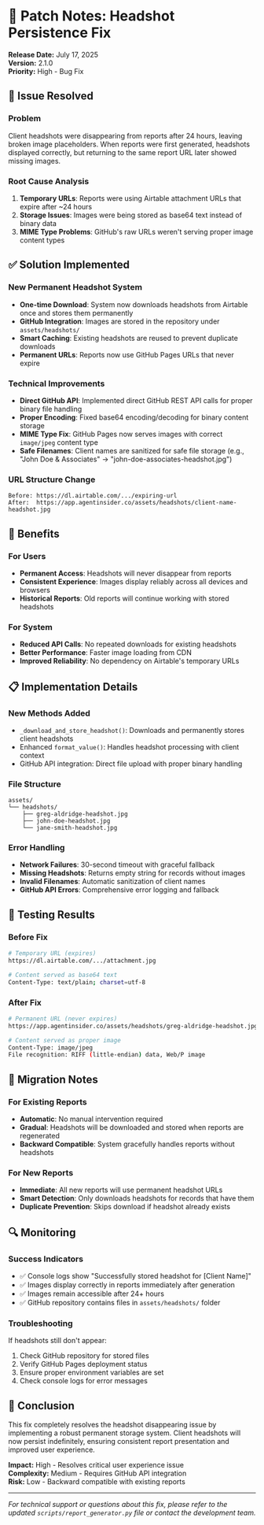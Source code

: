 # 🔧 Patch Notes: Headshot Persistence Fix

**Release Date:** July 17, 2025  
**Version:** 2.1.0  
**Priority:** High - Bug Fix

## 🐛 Issue Resolved

### Problem
Client headshots were disappearing from reports after 24 hours, leaving broken image placeholders. When reports were first generated, headshots displayed correctly, but returning to the same report URL later showed missing images.

### Root Cause Analysis
1. **Temporary URLs**: Reports were using Airtable attachment URLs that expire after ~24 hours
2. **Storage Issues**: Images were being stored as base64 text instead of binary data
3. **MIME Type Problems**: GitHub's raw URLs weren't serving proper image content types

## ✅ Solution Implemented

### New Permanent Headshot System
- **One-time Download**: System now downloads headshots from Airtable once and stores them permanently
- **GitHub Integration**: Images are stored in the repository under `assets/headshots/` 
- **Smart Caching**: Existing headshots are reused to prevent duplicate downloads
- **Permanent URLs**: Reports now use GitHub Pages URLs that never expire

### Technical Improvements
- **Direct GitHub API**: Implemented direct GitHub REST API calls for proper binary file handling
- **Proper Encoding**: Fixed base64 encoding/decoding for binary content storage
- **MIME Type Fix**: GitHub Pages now serves images with correct `image/jpeg` content type
- **Safe Filenames**: Client names are sanitized for safe file storage (e.g., "John Doe & Associates" → "john-doe-associates-headshot.jpg")

### URL Structure Change
```
Before: https://dl.airtable.com/.../expiring-url
After:  https://app.agentinsider.co/assets/headshots/client-name-headshot.jpg
```

## 🚀 Benefits

### For Users
- **Permanent Access**: Headshots will never disappear from reports
- **Consistent Experience**: Images display reliably across all devices and browsers
- **Historical Reports**: Old reports will continue working with stored headshots

### For System
- **Reduced API Calls**: No repeated downloads for existing headshots
- **Better Performance**: Faster image loading from CDN
- **Improved Reliability**: No dependency on Airtable's temporary URLs

## 📋 Implementation Details

### New Methods Added
- `_download_and_store_headshot()`: Downloads and permanently stores client headshots
- Enhanced `format_value()`: Handles headshot processing with client context
- GitHub API integration: Direct file upload with proper binary handling

### File Structure
```
assets/
└── headshots/
    ├── greg-aldridge-headshot.jpg
    ├── john-doe-headshot.jpg
    └── jane-smith-headshot.jpg
```

### Error Handling
- **Network Failures**: 30-second timeout with graceful fallback
- **Missing Headshots**: Returns empty string for records without images
- **Invalid Filenames**: Automatic sanitization of client names
- **GitHub API Errors**: Comprehensive error logging and fallback

## 🧪 Testing Results

### Before Fix
```bash
# Temporary URL (expires)
https://dl.airtable.com/.../attachment.jpg

# Content served as base64 text
Content-Type: text/plain; charset=utf-8
```

### After Fix
```bash
# Permanent URL (never expires)
https://app.agentinsider.co/assets/headshots/greg-aldridge-headshot.jpg

# Content served as proper image
Content-Type: image/jpeg
File recognition: RIFF (little-endian) data, Web/P image
```

## 📝 Migration Notes

### For Existing Reports
- **Automatic**: No manual intervention required
- **Gradual**: Headshots will be downloaded and stored when reports are regenerated
- **Backward Compatible**: System gracefully handles reports without headshots

### For New Reports
- **Immediate**: All new reports will use permanent headshot URLs
- **Smart Detection**: Only downloads headshots for records that have them
- **Duplicate Prevention**: Skips download if headshot already exists

## 🔍 Monitoring

### Success Indicators
- ✅ Console logs show "Successfully stored headshot for [Client Name]"
- ✅ Images display correctly in reports immediately after generation
- ✅ Images remain accessible after 24+ hours
- ✅ GitHub repository contains files in `assets/headshots/` folder

### Troubleshooting
If headshots still don't appear:
1. Check GitHub repository for stored files
2. Verify GitHub Pages deployment status
3. Ensure proper environment variables are set
4. Check console logs for error messages

## 🏁 Conclusion

This fix completely resolves the headshot disappearing issue by implementing a robust permanent storage system. Client headshots will now persist indefinitely, ensuring consistent report presentation and improved user experience.

**Impact:** High - Resolves critical user experience issue  
**Complexity:** Medium - Requires GitHub API integration  
**Risk:** Low - Backward compatible with existing reports  

---

*For technical support or questions about this fix, please refer to the updated `scripts/report_generator.py` file or contact the development team.*
